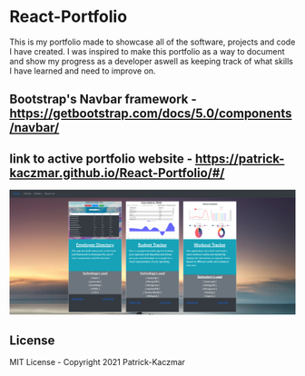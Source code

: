 # React-Portfolio

This is my portfolio made to showcase all of the software, projects and code I have created. I was inspired to make this portfolio as a way to document and show my progress as a developer aswell as keeping track of what skills I have learned and need to improve on.

## Bootstrap's Navbar framework - https://getbootstrap.com/docs/5.0/components/navbar/

## link to active portfolio website - https://patrick-kaczmar.github.io/React-Portfolio/#/

![website-preview](./react-portfolio/src/assets/react-portfolio.png)

## License
MIT License - Copyright 2021 Patrick-Kaczmar
